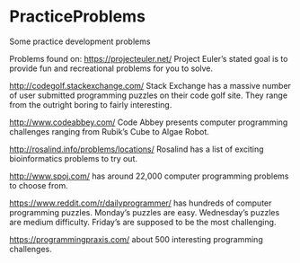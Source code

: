 # PracticeProblems
Some practice development problems


Problems found on: 
https://projecteuler.net/ 
Project Euler’s stated goal is to provide fun and recreational problems for you 
to solve. 

http://codegolf.stackexchange.com/ 
Stack Exchange has a massive number of user submitted programming puzzles on their 
code golf site. They range from the outright boring to fairly interesting.

http://www.codeabbey.com/
Code Abbey presents computer programming challenges ranging from Rubik’s Cube to 
Algae Robot.

http://rosalind.info/problems/locations/
Rosalind has a list of exciting bioinformatics problems to try out. 

http://www.spoj.com/
has around 22,000 computer programming problems to choose from. 

https://www.reddit.com/r/dailyprogrammer/
has hundreds of computer programming puzzles. Monday’s puzzles are easy. Wednesday’s
puzzles are medium difficulty. Friday’s are supposed to be the most challenging.

https://programmingpraxis.com/
about 500 interesting programming challenges. 
